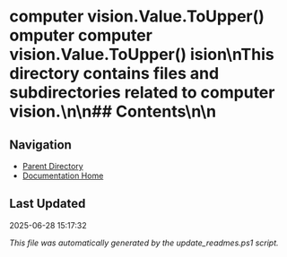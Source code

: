 ﻿# computer vision.Value.ToUpper() omputer  computer vision.Value.ToUpper() ision\nThis directory contains files and subdirectories related to computer vision.\n\n## Contents\n<!-- toc -->\n
## Navigation

- [Parent Directory](../)
- [Documentation Home](../../)

## Last Updated

2025-06-28 15:17:32

*This file was automatically generated by the update_readmes.ps1 script.*